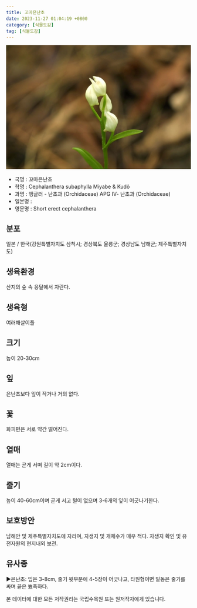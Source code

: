 ```yaml
---
title: 꼬마은난초
date: 2023-11-27 01:04:19 +0800
category: [식물도감]
tag: [식물도감]
---
```




![꼬마은난초](/assets/img/fileUpload/plants/basic/Orchidaceae/Cephalanthera/18624/18624_2_th2.JPG)
- 국명 : 꼬마은난초
- 학명 : Cephalanthera subaphylla Miyabe & Kudô
- 과명 : 앵글러 - 난초과 (Orchidaceae) APG Ⅳ- 난초과 (Orchidaceae)
- 일본명 : 
- 영문명 : Short erect cephalanthera


## 분포
일본 / 한국(강원특별자치도 삼척시; 경상북도 울릉군; 경상남도 남해군; 제주특별자치도) 
## 생육환경
산지의 숲 속 응달에서 자란다.
## 생육형
여러해살이풀
## 크기
높이 20-30cm
## 잎
은난초보다 잎이 작거나 거의 없다.
## 꽃
화피편은 서로 약간 떨어진다.
## 열매
열매는 곧게 서며 길이 약 2cm이다.
## 줄기
높이 40-60cm이며 곧게 서고 털이 없으며 3-6개의 잎이 어긋나기한다.
## 보호방안
남해안 및 제주특별자치도에 자라며, 자생지 및 개체수가 매우 적다. 자생지 확인 및 유전자원의 현지내외 보전.
## 유사종
▶은난초: 잎은 3-8cm, 줄기 윗부분에 4-5장이 어긋나고, 타원형이면 밑동은 줄기를 싸며 끝은 뾰족하다.






본 데이터에 대한 모든 저작권리는 국립수목원 또는 원저작자에게 있습니다.
